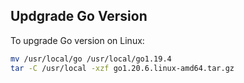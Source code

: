 
## Updgrade Go Version
To upgrade Go version on Linux:
```bash
mv /usr/local/go /usr/local/go1.19.4
tar -C /usr/local -xzf go1.20.6.linux-amd64.tar.gz
```
